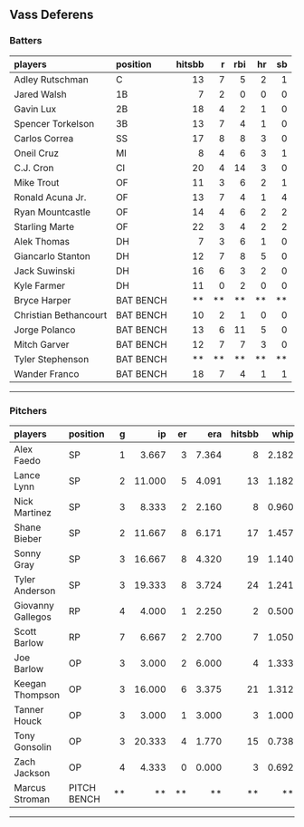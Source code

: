 ## Vass Deferens

### Batters

 
|players               |position  | hitsbb|  r| rbi| hr| sb| 
|:---------------------|:---------|------:|--:|---:|--:|--:| 
|Adley Rutschman       |C         |     13|  7|   5|  2|  1| 
|Jared Walsh           |1B        |      7|  2|   0|  0|  0| 
|Gavin Lux             |2B        |     18|  4|   2|  1|  0| 
|Spencer Torkelson     |3B        |     13|  7|   4|  1|  0| 
|Carlos Correa         |SS        |     17|  8|   8|  3|  0| 
|Oneil Cruz            |MI        |      8|  4|   6|  3|  1| 
|C.J. Cron             |CI        |     20|  4|  14|  3|  0| 
|Mike Trout            |OF        |     11|  3|   6|  2|  1| 
|Ronald Acuna Jr.      |OF        |     13|  7|   4|  1|  4| 
|Ryan Mountcastle      |OF        |     14|  4|   6|  2|  2| 
|Starling Marte        |OF        |     22|  3|   4|  2|  2| 
|Alek Thomas           |DH        |      7|  3|   6|  1|  0| 
|Giancarlo Stanton     |DH        |     12|  7|   8|  5|  0| 
|Jack Suwinski         |DH        |     16|  6|   3|  2|  0| 
|Kyle Farmer           |DH        |     11|  0|   2|  0|  0| 
|Bryce Harper          |BAT BENCH |     **| **|  **| **| **| 
|Christian Bethancourt |BAT BENCH |     10|  2|   1|  0|  0| 
|Jorge Polanco         |BAT BENCH |     13|  6|  11|  5|  0| 
|Mitch Garver          |BAT BENCH |     12|  7|   7|  3|  0| 
|Tyler Stephenson      |BAT BENCH |     **| **|  **| **| **| 
|Wander Franco         |BAT BENCH |     18|  7|   4|  1|  1| 


* * *

### Pitchers

 
|players           |position    |  g|     ip| er|   era| hitsbb|  whip| so|  w| sv| 
|:-----------------|:-----------|--:|------:|--:|-----:|------:|-----:|--:|--:|--:| 
|Alex Faedo        |SP          |  1|  3.667|  3| 7.364|      8| 2.182|  3|  0|  0| 
|Lance Lynn        |SP          |  2| 11.000|  5| 4.091|     13| 1.182|  9|  0|  0| 
|Nick Martinez     |SP          |  3|  8.333|  2| 2.160|      8| 0.960|  5|  1|  2| 
|Shane Bieber      |SP          |  2| 11.667|  8| 6.171|     17| 1.457| 11|  0|  0| 
|Sonny Gray        |SP          |  3| 16.667|  8| 4.320|     19| 1.140|  8|  1|  0| 
|Tyler Anderson    |SP          |  3| 19.333|  8| 3.724|     24| 1.241| 12|  1|  0| 
|Giovanny Gallegos |RP          |  4|  4.000|  1| 2.250|      2| 0.500|  5|  0|  0| 
|Scott Barlow      |RP          |  7|  6.667|  2| 2.700|      7| 1.050|  7|  1|  4| 
|Joe Barlow        |OP          |  3|  3.000|  2| 6.000|      4| 1.333|  1|  0|  0| 
|Keegan Thompson   |OP          |  3| 16.000|  6| 3.375|     21| 1.312| 19|  0|  0| 
|Tanner Houck      |OP          |  3|  3.000|  1| 3.000|      3| 1.000|  5|  0|  0| 
|Tony Gonsolin     |OP          |  3| 20.333|  4| 1.770|     15| 0.738| 16|  2|  0| 
|Zach Jackson      |OP          |  4|  4.333|  0| 0.000|      3| 0.692|  5|  0|  0| 
|Marcus Stroman    |PITCH BENCH | **|     **| **|    **|     **|    **| **| **| **| 


* * *


